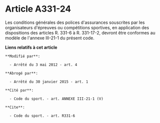 # Article A331-24

Les conditions générales des polices d'assurances souscrites par les organisateurs d'épreuves ou compétitions sportives, en
application des dispositions des articles R. 331-6 à R. 331-17-2, devront être conformes au modèle de l'annexe III-21-1 du
présent code.

**Liens relatifs à cet article**

	**Modifié par**:

	  - Arrêté du 3 mai 2012 - art. 4

	**Abrogé par**:

	  - Arrêté du 30 janvier 2015 - art. 1

	**Cité par**:

	  - Code du sport. - art. ANNEXE III-21-1 (V)

	**Cite**:

	  - Code du sport. - art. R331-6
